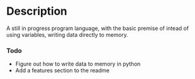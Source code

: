# Description
A still in progress program language, with the basic premise of intead of using variables, writing data directly to memory.

### Todo
* Figure out how to write data to memory in python
* Add a features section to the readme
